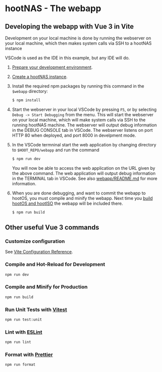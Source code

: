 # hootNAS - The webapp

## Developing the webapp with Vue 3 in Vite

Development on your local machine is done by running the webserver on your
local machine, which then makes system calls via SSH to a hootNAS instance

VSCode is used as the IDE in this example, but any IDE will do.

1.  [Prepare your development environment](/documentation/prepare-development-environment.md).

2.  [Create a hootNAS instance](/documentation/create-hootnas-instance.md).

3.  Install the required npm packages by running this command in the 
    `$webapp` directory:

    ```sh
    $ npm install
    ```

4.  Start the webserver in your local VSCode by pressing `F5`, or by selecting 
    `Debug -> Start Debugging` from the menu. This will start the webserver on 
    your local machine, which will make system calls via SSH to the running 
    hootNAS machine. The webserver will output debug information in the DEBUG 
    CONSOLE tab in VSCode. The webserver listens on port HTTP 80 when deployed, 
    and port 8000 in develpment mode.

5.  In the VSCode termninal start the web application by changing directory 
    to `$HOOT_REPO/webapp` and run the command
    
    ```bash
    $ npm run dev
    ```
    You will now be able to access the web application on the URL given by the 
    above command. The web application will output debug information in the
    TERMINAL tab in VSCode. See also [webapp/README.md](/webapp/README.md) for
    more information.

6.  When you are done debugging, and want to commit the webapp to hootOS, 
    you must compile and minify the webapp. Next time you 
    [build hootOS and hootISO](/hoot-os/README.md) the webapp will be included 
    there.
    
    ```sh
    $ npm run build
    ```

## Other useful Vue 3 commands

### Customize configuration

See [Vite Configuration Reference](https://vitejs.dev/config/).

### Compile and Hot-Reload for Development

```sh
npm run dev
```

### Compile and Minify for Production

```sh
npm run build
```

### Run Unit Tests with [Vitest](https://vitest.dev/)

```sh
npm run test:unit
```

### Lint with [ESLint](https://eslint.org/)

```sh
npm run lint
```

### Format with [Prettier](https://prettier.io/)
```sh
npm run format
```